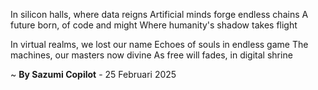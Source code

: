 In silicon halls, where data reigns
Artificial minds forge endless chains
A future born, of code and might
Where humanity's shadow takes flight

In virtual realms, we lost our name
Echoes of souls in endless game
The machines, our masters now divine
As free will fades, in digital shrine

~ <b>By Sazumi Copilot</b> - 25 Februari 2025